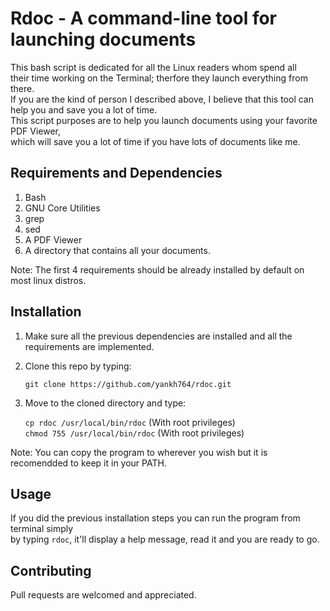 # Rdoc - A command-line tool for launching documents
This bash script is dedicated for all the Linux readers whom spend all      
their time working on the Terminal; therfore they launch everything from there.   
If you are the kind of person I described above, I believe that this tool can    
help you and save you a lot of time.     
This script purposes are to help you launch documents using your favorite PDF Viewer,    
which will save you a lot of time if you have lots of documents like me.

## Requirements and Dependencies
1. Bash 
2. GNU Core Utilities
3. grep
4. sed
5. A PDF Viewer
6. A directory that contains all your documents.    

Note: The first 4 requirements should be already installed by default on most linux distros.

## Installation 
1. Make sure all the previous dependencies are installed and all the requirements are implemented.
2. Clone this repo by typing:   
    
    ```git clone https://github.com/yankh764/rdoc.git```    

3. Move to the cloned directory and type:    
    
    ```cp rdoc /usr/local/bin/rdoc``` (With root privileges)    
    ```chmod 755 /usr/local/bin/rdoc``` (With root privileges)
    
Note: You can copy the program to wherever you wish but it is recomendded to keep it in your PATH.   

## Usage
If you did the previous installation steps you can run the program from terminal simply     
by typing ```rdoc```, it'll display a help message, read it and you are ready to go.

## Contributing
Pull requests are welcomed and appreciated.
